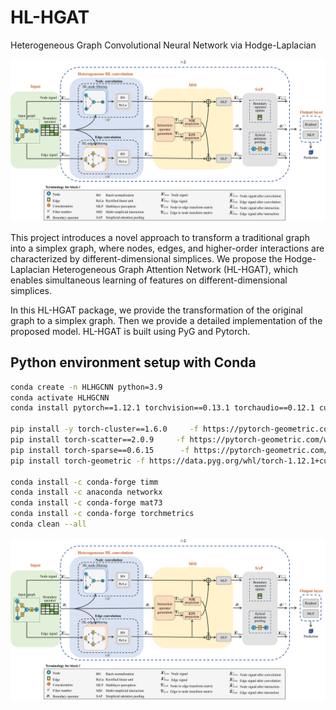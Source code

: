 # HL-HGAT
Heterogeneous Graph Convolutional Neural Network via Hodge-Laplacian

<picture>
 <img alt="Model Architecture" src="Architecture_v2.png">
</picture>

This project introduces a novel approach to transform a traditional graph into a simplex graph, where nodes, edges, and higher-order interactions are characterized by different-dimensional simplices. We propose the Hodge-Laplacian Heterogeneous Graph Attention Network (HL-HGAT), which enables simultaneous learning of features on different-dimensional simplices.

In this HL-HGAT package, we provide the transformation of the original graph to a simplex graph. Then we provide a detailed implementation of the proposed model. HL-HGAT is built using PyG and Pytorch.

## Python environment setup with Conda

```bash
conda create -n HLHGCNN python=3.9
conda activate HLHGCNN
conda install pytorch==1.12.1 torchvision==0.13.1 torchaudio==0.12.1 cudatoolkit=10.2 -c pytorch

pip install -y torch-cluster==1.6.0     -f https://pytorch-geometric.com/whl/torch-1.12.1+cu102.html
pip install torch-scatter==2.0.9     -f https://pytorch-geometric.com/whl/torch-1.12.1+cu102.html
pip install torch-sparse==0.6.15      -f https://pytorch-geometric.com/whl/torch-1.12.1+cu102.html
pip install torch-geometric -f https://data.pyg.org/whl/torch-1.12.1+cu102.html

conda install -c conda-forge timm
conda install -c anaconda networkx
conda install -c conda-forge mat73
conda install -c conda-forge torchmetrics
conda clean --all
```

<picture>
 <img alt="Model Architecture" src="Architecture_v2.png">
</picture>



